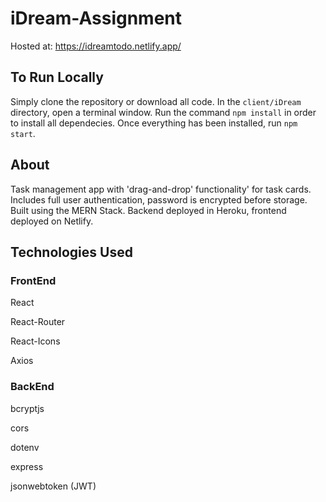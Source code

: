 # iDream-Assignment
Hosted at: https://idreamtodo.netlify.app/

## To Run Locally
Simply clone the repository or download all code. In the ```client/iDream``` directory, open a terminal window. Run the command ```npm install``` in order to install all dependecies. Once everything has been installed, run ```npm start```.

## About
Task management app with 'drag-and-drop' functionality' for task cards. Includes full user authentication, password is encrypted before storage.
Built using the MERN Stack. Backend deployed in Heroku, frontend deployed on Netlify.

## Technologies Used
### FrontEnd
React

React-Router

React-Icons

Axios

### BackEnd
bcryptjs

cors

dotenv

express

jsonwebtoken (JWT)
